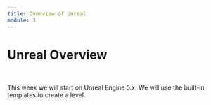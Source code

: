 ```yaml
---
title: Overview of Unreal
module: 3
---
```


# Unreal Overview <br />


<br />

This week we will start on Unreal Engine 5.x. We will use the built-in templates to create a level.
